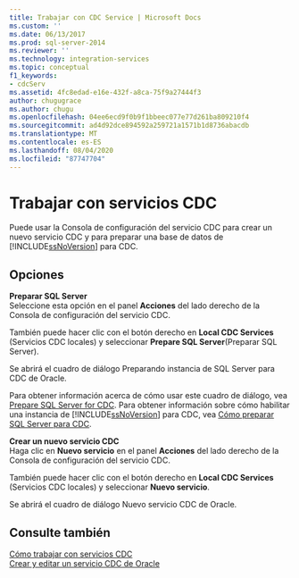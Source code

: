 ```yaml
---
title: Trabajar con CDC Service | Microsoft Docs
ms.custom: ''
ms.date: 06/13/2017
ms.prod: sql-server-2014
ms.reviewer: ''
ms.technology: integration-services
ms.topic: conceptual
f1_keywords:
- cdcServ
ms.assetid: 4fc8edad-e16e-432f-a8ca-75f9a27444f3
author: chugugrace
ms.author: chugu
ms.openlocfilehash: 04ee6ecd9f0b9f1bbeec077e77d261ba809210f4
ms.sourcegitcommit: ad4d92dce894592a259721a1571b1d8736abacdb
ms.translationtype: MT
ms.contentlocale: es-ES
ms.lasthandoff: 08/04/2020
ms.locfileid: "87747704"
---
```

# <a name="work-with-cdc-services"></a>Trabajar con servicios CDC
  Puede usar la Consola de configuración del servicio CDC para crear un nuevo servicio CDC y para preparar una base de datos de [!INCLUDE[ssNoVersion](../../includes/ssnoversion-md.md)] para CDC.  
  
## <a name="options"></a>Opciones  
 **Preparar SQL Server**  
 Seleccione esta opción en el panel **Acciones** del lado derecho de la Consola de configuración del servicio CDC.  
  
 También puede hacer clic con el botón derecho en **Local CDC Services** (Servicios CDC locales) y seleccionar **Prepare SQL Server**(Preparar SQL Server).  
  
 Se abrirá el cuadro de diálogo Preparando instancia de SQL Server para CDC de Oracle.  
  
 Para obtener información acerca de cómo usar este cuadro de diálogo, vea [Prepare SQL Server for CDC](prepare-sql-server-for-cdc.md). Para obtener información sobre cómo habilitar una instancia de [!INCLUDE[ssNoVersion](../../includes/ssnoversion-md.md)] para CDC, vea [Cómo preparar SQL Server para CDC](how-to-prepare-sql-server-for-cdc.md).  
  
 **Crear un nuevo servicio CDC**  
 Haga clic en **Nuevo servicio** en el panel **Acciones** del lado derecho de la Consola de configuración del servicio CDC.  
  
 También puede hacer clic con el botón derecho en **Local CDC Services** (Servicios CDC locales) y seleccionar **Nuevo servicio**.  
  
 Se abrirá el cuadro de diálogo Nuevo servicio CDC de Oracle.  
  
## <a name="see-also"></a>Consulte también  
 [Cómo trabajar con servicios CDC](work-with-cdc-services.md)   
 [Crear y editar un servicio CDC de Oracle](create-and-edit-an-oracle-cdc-service.md)  
  
  
